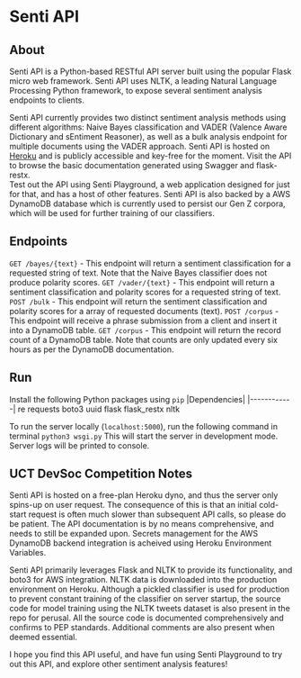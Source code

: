 # Senti API

## About
Senti API is a Python-based RESTful API server built using the popular Flask micro web framework. Senti API uses NLTK, a leading Natural Language Processing Python framework, to expose several sentiment analysis endpoints to clients. 

Senti API currently provides two distinct sentiment analysis methods using different algorithms:  Naive Bayes classification and VADER (Valence Aware Dictionary and sEntiment Reasoner), as well as a bulk analysis endpoint for multiple documents using the VADER approach.
Senti API is hosted on [Heroku](https://senti-ment-api.herokuapp.com/) and is publicly accessible and key-free for the moment. Visit the API to browse the basic documentation generated using Swagger and flask-restx.  
Test out the API using Senti Playground, a web application designed for just for that, and has a host of other features.
Senti API is also backed by a AWS DynamoDB database which is currently used to persist our Gen Z corpora, which will be used for further training of our classifiers.

## Endpoints
```GET /bayes/{text}``` - This endpoint will return a sentiment classification for a requested string of text. Note that the Naive Bayes classifier does not produce polarity scores.
```GET /vader/{text}``` - This endpoint will return a sentiment classification and polarity scores for a requested string of text.
```POST /bulk``` - This endpoint will return the sentiment classification and polarity scores for a array of requested documents (text).
```POST /corpus``` - This endpoint will receive a phrase submission from a client and insert it into a DynamoDB table.
```GET /corpus``` - This endpoint will return the record count of a DynamoDB table. Note that counts are only updated every six hours as per the DynamoDB documentation.

## Run
Install the following Python packages using ```pip```
|Dependencies|
|------------|
re
requests
boto3
uuid
flask
flask_restx
nltk

To run the server locally (```localhost:5000```), run the following command in terminal
```python3 wsgi.py```
This will start the server in development mode. Server logs will be printed to console.

## UCT DevSoc Competition Notes
Senti API is hosted on a free-plan Heroku dyno, and thus the server only spins-up on user request. The consequence of this is that an initial cold-start request is often much slower than subsequent API calls, so please do be patient. The API documentation is by no means comprehensive, and needs to still be expanded upon.
Secrets management for the AWS DynamoDB backend integration is acheived using Heroku Environment Variables.

Senti API primarily leverages Flask and NLTK to provide its functionality, and boto3 for AWS integration. NLTK data is downloaded into the production environment on Heroku. Although a pickled classifier is used for production to prevent constant training of the classifier on server startup, the source code for model training using the NLTK tweets dataset is also present in the repo for perusal. All the source code is documented comprehensively and confirms to PEP standards. Additional comments are also present when deemed essential.

I hope you find this API useful, and have fun using Senti Playground to try out this API, and explore other sentiment analysis features!

